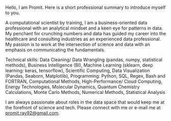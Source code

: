 Hello, I am Promit. Here is a short professional summary to introduce myself to you.

A computational scientist by training, I am a business-oriented data professional with an analytical mindset and a keen eye for patterns in data. My penchant for crunching numbers and data has guided my career into the healthcare and consulting industries as an experienced data professional. My passion is to work at the intersection of science and data with an emphasis on communicating the fundamentals.

Technical skills: Data Cleaning/ Data Wrangling (pandas, numpy, statistical methods), Business Intelligence (BI), Machine Learning (sklearn, deep learning: keras, tensorflow), Scientific Computing, Data Visualization (Pandas, Seaborn, Matplotlib), Programming: Python, SQL, Regex, Bash and FORTRAN, Computational Methods, High-Performance/ Cloud Computing, Energy Technologies, Molecular Dynamics, Quantum Chemistry Calculations, Monte Carlo Methods, Numerical Methods, Statistical Analysis

I am always passionate about roles in the data space that would keep me at the forefront of science and tech. Please connect with me or e-mail me at promit.ray92@gmail.com.
